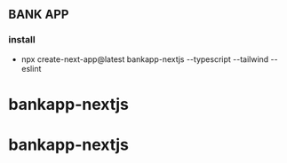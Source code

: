 ## BANK APP 

### install
- npx create-next-app@latest bankapp-nextjs --typescript --tailwind --eslint
# bankapp-nextjs
# bankapp-nextjs
